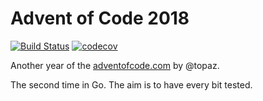 # Advent of Code 2018

[![Build
Status](https://travis-ci.com/michielappelman/adventofcode2018.svg?branch=master)](https://travis-ci.com/michielappelman/adventofcode2018) 
[![codecov](https://codecov.io/gh/michielappelman/adventofcode2018/branch/master/graph/badge.svg)](https://codecov.io/gh/michielappelman/adventofcode2018)


Another year of the [adventofcode.com](http://adventofcode.com/) by @topaz.

The second time in Go. The aim is to have every bit tested.
